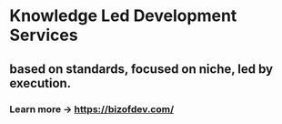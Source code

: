 # Knowledge Led Development Services
## based on standards, focused on niche, led by execution.
### Learn more -> https://bizofdev.com/
